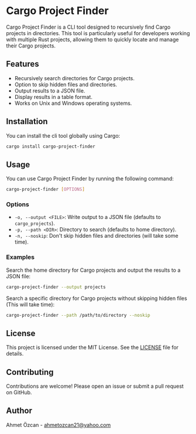 # Cargo Project Finder

Cargo Project Finder is a CLI tool designed to recursively find Cargo projects in directories. This tool is particularly useful for developers working with multiple Rust projects, allowing them to quickly locate and manage their Cargo projects.

## Features

- Recursively search directories for Cargo projects.
- Option to skip hidden files and directories.
- Output results to a JSON file.
- Display results in a table format.
- Works on Unix and Windows operating systems.

## Installation

You can install the cli tool globally using Cargo:

```sh
cargo install cargo-project-finder
```

## Usage

You can use Cargo Project Finder by running the following command:

```sh
cargo-project-finder [OPTIONS]
```

### Options

- `-o, --output <FILE>`: Write output to a JSON file (defaults to `cargo_projects`).
- `-p, --path <DIR>`: Directory to search (defaults to home directory).
- `-n, --noskip`: Don't skip hidden files and directories (will take some time).

### Examples

Search the home directory for Cargo projects and output the results to a JSON file:

```sh
cargo-project-finder --output projects
```

Search a specific directory for Cargo projects without skipping hidden files (This will take time):

```sh
cargo-project-finder --path /path/to/directory --noskip
```

## License

This project is licensed under the MIT License. See the [LICENSE](./LICENSE) file for details.

## Contributing

Contributions are welcome! Please open an issue or submit a pull request on GitHub.

## Author

Ahmet Özcan - [ahmetozcan21@yahoo.com](mailto:ahmetozcan21@yahoo.com)
